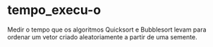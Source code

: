 # tempo_execu-o
Medir o tempo que os algoritmos Quicksort e Bubblesort levam para ordenar um vetor criado aleatoriamente a partir de uma semente.
